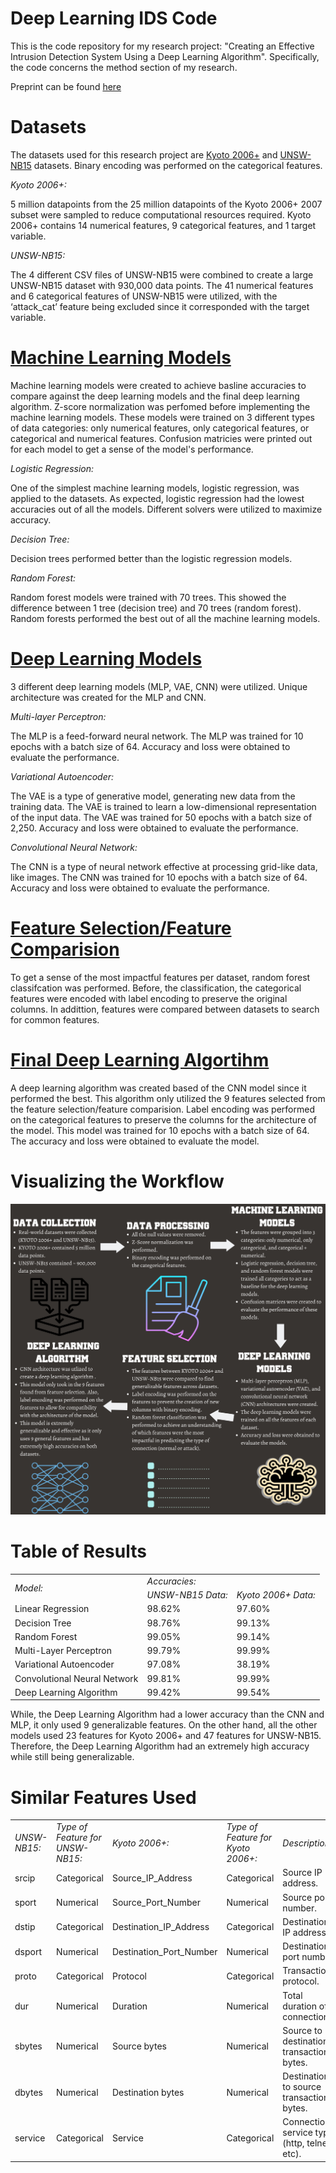 # Deep Learning IDS Code
This is the code repository for my research project: "Creating an Effective Intrusion Detection System Using a Deep Learning Algorithm". Specifically, the code concerns the method section of my research.

Preprint can be found [here]()

# Datasets
The datasets used for this research project are [Kyoto 2006+](http://www.takakura.com/Kyoto_data/) and [UNSW-NB15](https://research.unsw.edu.au/projects/unsw-nb15-dataset) datasets. Binary encoding was performed on the categorical features.

<i>Kyoto 2006+:</i>

5 million datapoints from the 25 million datapoints of the Kyoto 2006+ 2007 subset were sampled to reduce computational resources required. Kyoto 2006+ contains 14 numerical features, 9 categorical features, and 1 target variable. 

<i>UNSW-NB15:</i>

The 4 different CSV files of UNSW-NB15 were combined to create a large UNSW-NB15 dataset with 930,000 data points. The 41 numerical features and 6 categorical features of UNSW-NB15 were utilized, with the ‘attack_cat’ feature being excluded since it corresponded with the target variable.

# [Machine Learning Models](https://github.com/BOLTZZ/Novel-Deep-Learning-IDS-Code/tree/main/Machine%20Learning%20Models)
Machine learning models were created to achieve basline accuracies to compare against the deep learning models and the final deep learning algorithm. Z-score normalization was perfomed before implementing the machine learning models. These models were trained on 3 different types of data categories: only numerical features, only categorical features, or categorical and numerical features. Confusion matricies were printed out for each model to get a sense of the model's performance.

<i>Logistic Regression:</i>

One of the simplest machine learning models, logistic regression, was applied to the datasets. As expected, logistic regression had the lowest accuracies out of all the models. Different solvers were utilized to maximize accuracy.

<i>Decision Tree:</i>

Decision trees performed better than the logistic regression models. 

<i>Random Forest:</i>

Random forest models were trained with 70 trees. This showed the difference between 1 tree (decision tree) and 70 trees (random forest). Random forests performed the best out of all the machine learning models.

# [Deep Learning Models](https://github.com/BOLTZZ/Novel-Deep-Learning-IDS-Code/blob/main/Deep%20Learning%20Models/Final%20Deep%20Learning%20Models.ipynb)
3 different deep learning models (MLP, VAE, CNN) were utilized. Unique architecture was created for the MLP and CNN.

<i>Multi-layer Perceptron:</i>

The MLP is a feed-forward neural network. The MLP was trained for 10 epochs with a batch size of 64. Accuracy and loss were obtained to evaluate the performance.

<i>Variational Autoencoder:</i>

The VAE is a type of generative model, generating new data from the training data. The VAE is trained to learn a low-dimensional representation of the input data. The VAE was trained for 50 epochs with a batch size of 2,250. Accuracy and loss were obtained to evaluate the performance.

<i>Convolutional Neural Network:</i>

The CNN is a type of neural network effective at processing grid-like data, like images. The CNN was trained for 10 epochs with a batch size of 64. Accuracy and loss were obtained to evaluate the performance.

# [Feature Selection/Feature Comparision](https://github.com/BOLTZZ/Novel-Deep-Learning-IDS-Code/blob/main/Feature%20Selection%20Process.ipynb)
To get a sense of the most impactful features per dataset, random forest classifcation was performed. Before, the classification, the categorical features were encoded with label encoding to preserve the original columns. In addittion, features were compared between datasets to search for common features.

# [Final Deep Learning Algortihm](https://github.com/BOLTZZ/Deep-Learning-IDS-Code/blob/main/Deep%20Learning%20Models/Deep%20Learning%20Algorithm.ipynb)

A deep learning algorithm was created based of the CNN model since it performed the best. This algorithm only utilized the 9 features selected from the feature selection/feature comparision. Label encoding was performed on the categorical features to preserve the columns for the architecture of the model. This model was trained for 10 epochs with a batch size of 64. The accuracy and loss were obtained to evaluate the model.

# Visualizing the Workflow
![Visual of the workflow described.](https://github.com/BOLTZZ/Deep-Learning-IDS-Code/blob/main/Images/IDS%20workflow.png)

# Table of Results
<table>
  <tr>
   <td rowspan="2" ><em>Model:</em>
   </td>
   <td colspan="2" ><em>Accuracies:</em>
   </td>
  </tr>
  <tr>
   <td><em>UNSW-NB15 Data:</em>
   </td>
   <td><em>Kyoto 2006+ Data:</em>
   </td>
  </tr>
  <tr>
   <td>Linear Regression
   </td>
   <td>98.62%
   </td>
   <td>97.60%
   </td>
  </tr>
  <tr>
   <td>Decision Tree
   </td>
   <td>98.76%
   </td>
   <td>99.13%
   </td>
  </tr>
  <tr>
   <td>Random Forest
   </td>
   <td>99.05%
   </td>
   <td>99.14%
   </td>
  </tr>
  <tr>
   <td>Multi-Layer Perceptron
   </td>
   <td>99.79%
   </td>
   <td>99.99%
   </td>
  </tr>
  <tr>
   <td>Variational Autoencoder
   </td>
   <td>97.08%
   </td>
   <td>38.19%
   </td>
  </tr>
  <tr>
   <td>Convolutional Neural Network
   </td>
   <td>99.81%
   </td>
   <td>99.99%
   </td>
  </tr>
  <tr>
   <td>Deep Learning Algorithm
   </td>
   <td>99.42%
   </td>
   <td>99.54%
   </td>
  </tr>
</table>

While, the Deep Learning Algorithm had a lower accuracy than the CNN and MLP, it only used 9 generalizable features. On the other hand, all the other models used 23 features for Kyoto 2006+ and 47 features for UNSW-NB15. Therefore, the Deep Learning Algorithm had an extremely high accuracy while still being generalizable.

# Similar Features Used
<table>
  <tr>
   <td><em>UNSW-NB15:</em>
   </td>
   <td><em>Type of Feature for UNSW-NB15:</em>
   </td>
   <td><em>Kyoto 2006+:</em>
   </td>
   <td><em>Type of Feature for Kyoto 2006+:</em>
   </td>
   <td><em>Description:</em>
   </td>
  </tr>
  <tr>
   <td>srcip
   </td>
   <td>Categorical
   </td>
   <td>Source_IP_Address
   </td>
   <td>Categorical
   </td>
   <td>Source IP address.
   </td>
  </tr>
  <tr>
   <td>sport
   </td>
   <td>Numerical
   </td>
   <td>Source_Port_Number
   </td>
   <td>Numerical
   </td>
   <td>Source port number.
   </td>
  </tr>
  <tr>
   <td>dstip
   </td>
   <td>Categorical
   </td>
   <td>Destination_IP_Address
   </td>
   <td>Categorical 
   </td>
   <td>Destination IP address.
   </td>
  </tr>
  <tr>
   <td>dsport
   </td>
   <td>Numerical
   </td>
   <td>Destination_Port_Number
   </td>
   <td>Numerical
   </td>
   <td>Destination port number.
   </td>
  </tr>
  <tr>
   <td>proto
   </td>
   <td>Categorical
   </td>
   <td>Protocol
   </td>
   <td>Categorical
   </td>
   <td>Transaction protocol.
   </td>
  </tr>
  <tr>
   <td>dur
   </td>
   <td>Numerical
   </td>
   <td>Duration
   </td>
   <td>Numerical
   </td>
   <td>Total duration of connection.
   </td>
  </tr>
  <tr>
   <td>sbytes
   </td>
   <td>Numerical
   </td>
   <td>Source bytes
   </td>
   <td>Numerical
   </td>
   <td>Source to destination transaction bytes.
   </td>
  </tr>
  <tr>
   <td>dbytes
   </td>
   <td>Numerical
   </td>
   <td>Destination bytes
   </td>
   <td>Numerical
   </td>
   <td>Destination to source transaction bytes.
   </td>
  </tr>
  <tr>
   <td>service
   </td>
   <td>Categorical
   </td>
   <td>Service
   </td>
   <td>Categorical
   </td>
   <td>Connection’s service type (http, telnet, etc).
   </td>
  </tr>
</table>
